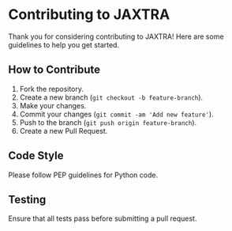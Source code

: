 # Contributing to JAXTRA

Thank you for considering contributing to JAXTRA! Here are some guidelines to help you get started.

## How to Contribute

1. Fork the repository.
2. Create a new branch (`git checkout -b feature-branch`).
3. Make your changes.
4. Commit your changes (`git commit -am 'Add new feature'`).
5. Push to the branch (`git push origin feature-branch`).
6. Create a new Pull Request.

## Code Style

Please follow PEP guidelines for Python code. 

## Testing

Ensure that all tests pass before submitting a pull request.
